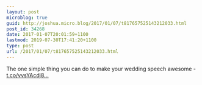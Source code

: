 ```yaml
---
layout: post
microblog: true
guid: http://joshua.micro.blog/2017/01/07/t817657525143212033.html
post_id: 34268
date: 2017-01-07T20:01:59+1100
lastmod: 2019-07-30T17:41:20+1100
type: post
url: /2017/01/07/t817657525143212033.html
---
```

The one simple thing you can do to make your wedding speech awesome - [t.co/vvsYAcdj8...](https://t.co/vvsYAcdj8f)
